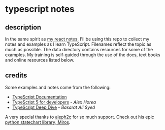 # typescript notes


## description

In the same spirit as [my react notes](https://github.com/jessicarush/react-notes), I'll be using this repo to collect my notes and examples as I learn TypeScript. Filenames reflect the topic as much as possible. The data directory contains resources for some of the examples. My training is self-guided through the use of the docs, text books and online resources listed below.


## credits

Some examples and notes come from the following:

- [TypeScript Documentation](https://www.typescriptlang.org/docs/)
- [TypeScript 5 for developers](https://www.udemy.com/course/typescript-full-stack-programming/) - *Alex Horea*
- [TypeScript Deep Dive](https://basarat.gitbook.io/typescript/) - *Basarat Ali Syed*


A very special thanks to [aleph2c](https://github.com/aleph2c) for so much support. Check out his epic [python statechart library; Miros](https://aleph2c.github.io/miros/index.html).